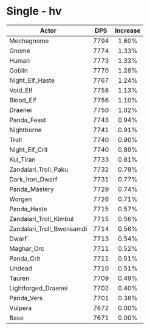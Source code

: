 # Single - hv
| Actor | DPS | Increase |
|---|:---:|:---:|
|Mechagnome|7794|1.60%|
|Gnome|7774|1.33%|
|Human|7773|1.33%|
|Goblin|7770|1.28%|
|Night_Elf_Haste|7767|1.24%|
|Void_Elf|7758|1.13%|
|Blood_Elf|7756|1.10%|
|Draenei|7750|1.02%|
|Panda_Feast|7743|0.94%|
|Nightborne|7741|0.91%|
|Troll|7740|0.90%|
|Night_Elf_Crit|7740|0.89%|
|Kul_Tiran|7733|0.81%|
|Zandalari_Troll_Paku|7732|0.79%|
|Dark_Iron_Dwarf|7731|0.77%|
|Panda_Mastery|7729|0.74%|
|Worgen|7726|0.71%|
|Panda_Haste|7715|0.57%|
|Zandalari_Troll_Kimbul|7715|0.56%|
|Zandalari_Troll_Bwonsamdi|7714|0.56%|
|Dwarf|7713|0.54%|
|Maghar_Orc|7711|0.52%|
|Panda_Crit|7711|0.51%|
|Undead|7710|0.51%|
|Tauren|7709|0.49%|
|Lightforged_Draenei|7702|0.40%|
|Panda_Vers|7701|0.38%|
|Vulpera|7672|0.00%|
|Base|7671|0.00%|
